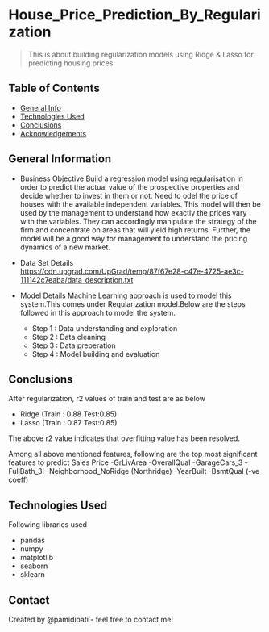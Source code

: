# House_Price_Prediction_By_Regularization
> This is about building regularization models using Ridge & Lasso for predicting housing prices.


## Table of Contents 
* [General Info](#general-information)
* [Technologies Used](#technologies-used)
* [Conclusions](#conclusions)
* [Acknowledgements](#acknowledgements)


## General Information
- Business Objective
                 Build a regression model using regularisation in order to predict the actual value of the prospective properties and decide whether to invest in them or not.
Need to odel the price of houses with the available independent variables. This model will then be used by the management to understand how exactly the prices vary with the variables. They can accordingly manipulate the strategy of the firm and concentrate on areas that will yield high returns. Further, the model will be a good way for management to understand the pricing dynamics of a new market.

- Data Set Details  
https://cdn.upgrad.com/UpGrad/temp/87f67e28-c47e-4725-ae3c-111142c7eaba/data_description.txt

- Model Details
                Machine Learning approach is used to model this system.This comes under Regularization model.Below are the steps followed in this approach to model the system.
  - Step 1 : Data understanding and exploration
  - Step 2 : Data cleaning
  - Step 3 : Data preperation
  - Step 4 : Model building and evaluation
 

## Conclusions
After regularization, r2 values of train and test are as below
- Ridge (Train : 0.88 Test:0.85)
- Lasso (Train : 0.87 Test:0.85)

The above r2 value indicates that overfitting value has been resolved.

Among all above mentioned features, following are the top most significant features to predict Sales Price
-GrLivArea
-OverallQual
-GarageCars_3
-FullBath_3l
-Neighborhood_NoRidge (Northridge)
-YearBuilt
-BsmtQual (-ve coeff)

## Technologies Used
Following libraries used
  - pandas
  - numpy
  - matplotlib
  - seaborn
  - sklearn

## Contact
Created by @pamidipati - feel free to contact me!
